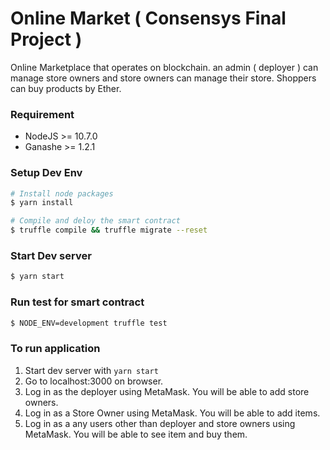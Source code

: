 Online Market ( Consensys Final Project )
=============

Online Marketplace that operates on blockchain. an admin ( deployer )
can manage store owners and store owners can manage their store.
Shoppers can buy products by Ether.

### Requirement

* NodeJS >= 10.7.0
* Ganashe >= 1.2.1

### Setup Dev Env

```sh
# Install node packages
$ yarn install

# Compile and deloy the smart contract
$ truffle compile && truffle migrate --reset
```

### Start Dev server

```sh
$ yarn start
```

### Run test for smart contract

```sh
$ NODE_ENV=development truffle test
```

### To run application

1. Start dev server with `yarn start`
2. Go to localhost:3000 on browser.
3. Log in as the deployer using MetaMask. You will be able to add store owners.
4. Log in as a Store Owner using MetaMask. You will be able to add items.
5. Log in as a any users other than deployer and store owners using MetaMask. You will be able to see item and buy them.
